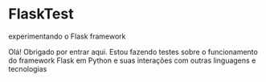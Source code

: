 # FlaskTest
experimentando o Flask framework

Olá! Obrigado por entrar aqui.
Estou fazendo testes sobre o funcionamento do framework Flask em Python e suas interações com outras linguagens e tecnologias
